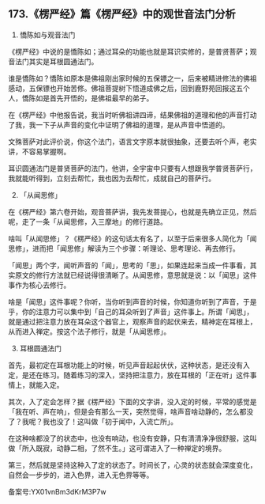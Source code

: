 ## 173.《楞严经》篇《楞严经》中的观世音法门分析
1. 憍陈如与观音法门


《楞严经》中说的是憍陈如；通过耳朵的功能也就是耳识实修的，是普贤菩萨；观音法门其实是耳根圆通法门。


谁是憍陈如？憍陈如原本是佛祖刚出家时候的五保镖之一，后来被精进修法的佛祖感动，五保镖也开始苦修。佛祖菩提树下悟道成佛之后，回到鹿野苑回报这五个人，憍陈如是首先开悟的，是佛祖最早的弟子。


在《楞严经》中他报告说，我当时听佛祖讲四谛，结果佛祖的道理和他的声音打动了我，我一下子从声音的变化中证明了佛祖的道理，是从声音中悟道的。


文殊菩萨对此评价说，你这个法门，语言文字原本就很抽象，还要去听个声，老实讲，不容易掌握啊。


耳识圆通法门是普贤菩萨的法门，他讲，全宇宙中只要有人想跟我学普贤菩萨行，我就能听得到，立刻去帮忙，我也因为去帮忙，成就自己的菩萨行。


2. 「从闻思修」


在《楞严经》第六卷开始，观音菩萨讲，我先发菩提心，也就是先确立正见，然后呢，走了一条「从闻思修，入三摩地」的修行道路。


啥叫「从闻思修」？《楞严经》的这句话太有名了，以至于后来很多人简化为「闻思修」，进而把「闻思修」解读为三个步骤：听理论、思考理论、再去修行。


「闻思」两个字，闻听声音的「闻」，思考的「思」，如果连起来当成一件事看，其实原文的修行方法就已经说得很清晰了。从闻思修，意思就是说：以「闻思」这件事作为核心去修行。


啥是「闻思」这件事呢？你听，当你听到声音的时候，你知道你听到了声音，于是乎，你的注意力可以集中到「自己的耳朵听到了声音」这件事上。所谓「闻思」，就是通过把注意力放在耳朵这个器官上，观察声音的起伏来去，精神定在耳根上，从而进入禅定。按这个法子修行，就是「从闻思修」。


3. 耳根圆通法门


首先，最初定在耳根功能上的时候，听见声音起起伏伏，这种状态，是还没有入定，是还在练习。随着练习的深入，坚持把注意力，放在耳根的「正在听」这件事情上，就能入定。


其次，入了定会怎样？据《楞严经》下面的文字讲，没入定的时候，平常的感觉是「我在听、声在响」，但是会有那么一天，突然觉得，啥声音啥动静的，怎么都没了？我呢？我也没了！这叫做「初于闻中，入流亡所」。


在这种啥都没了的状态中，也没有响动，也没有安静，只有清清净净很舒服，这叫做「所入既寂，动静二相，了然不生。」这可谓进入了一种禅定的境界。


第三，然后就是坚持这种入了定的状态了。时间长了，心灵的状态就会深度变化，自然会一步步的，进入色界，进入无色界等等。


备案号:YX01vnBm3dKrM3P7w

